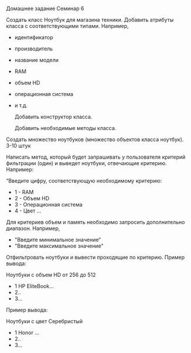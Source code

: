 Домашнее задание Семинар 6

Создать класс Ноутбук для магазина техники.
Добавить атрибуты класса с соответствующими типами.
Например,
* идентификатор
* производитель
* название модели
* RAM
* объем HD
* операционная система
* и т.д.


  Добавить конструктор класса.

  Добавить необходимые методы класса.

Создать множество ноутбуков (множество объектов класса ноутбук).
3-10 штук

Написать метод, который будет запрашивать у пользователя критерий фильтрации (один) и выведет ноутбуки, отвечающие критерию.
Например:

“Введите цифру, соответствующую необходимому критерию:
* 1 - RAM
* 2 - Объем HD
* 3 - Операционная система
* 4 - Цвет …

Для критериев объем и память необходимо запросить дополнительно диапазон.
Например,
* "Введите минимальное значение"
* "Введите максимальное значение"

Отфильтровать ноутбуки и вывести проходящие по критерию.
Пример вывода:

Ноутбуки с объем HD от 256 до 512
* 1 HP EliteBook...
* 2..
* 3...

Пример вывода:

Ноутбуки с цвет Серебристый
* 1 Honor ...
* 2..
* 3...